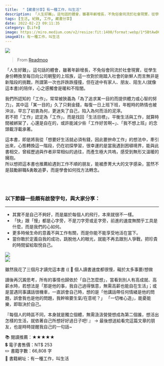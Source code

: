 ```yaml
---
title:  "【藏書分享】有一種工作，叫生活"
description: 「人生好難」，這句話的體會，雖著年齡增長，不免俗會同流於社會現實，從學生身份轉換至每日向公司朝聖的上班族，這一坎對於剛踏入社會的新鮮人而言無非是新階段的挑戰
tags: [生活, 紀錄, 工作, 藏書分享]
date: 2022-02-23 09:11:35
category: [Life]
image: https://miro.medium.com/v2/resize:fit:1400/format:webp/1*5BtAwDGy_7MaSXPrXV9uqw.png
imageAlt: 有一種工作，叫生活
---
```


<img class="post-img" src="https://miro.medium.com/v2/resize:fit:818/format:webp/1*9Kujm8PZypC_l5NwFA3LcA.jpeg" />

> From [Readmoo](http://moo.im/a/2hioqF)

「人生好難」，這句話的體會，雖著年齡增長，不免俗會同流於社會現實，從學生身份轉換至每日向公司朝聖的上班族，這一坎對於剛踏入社會的新鮮人而言無非是新階段的挑戰，所謂第一次也許跌跌撞撞，但在途中有家人、朋友、陌生人(就像這本書)的陪伴，心之感觸會是暖和不陰闇。

我們所認知的「工作」，常常被狹義為「為了追求某一目的而提供體力或心智的努力」，其中這「某一目的」久了只剩金錢，每復一日上班下班，年輕時的熱情也被沖淡，早忘了初衷為何，更迷失了自己，陷入為何而活的泥濘。<br/>
若不把「工作」認定為「工作」，而是找回「生活目標」，平衡生活與工作，就算時間被綁架了，心還是自在的，或許能減少些「工作好苦啊~」、「我不想上班」的念頭載浮載承著。

這本書，即是將我從「想要好生活就必須有錢，因此要拚命工作」的想法中，牽引出來，心態轉換這一階段，仍在初探學習，很幸運的是當我遇到困頓境界，能與此書相交，曾經歷過與作者非常相似的過往，而產生極大共嗚，感受到無形又溫暖的擁抱。<br/>
所以想把這本書也推薦給遇到工作不順的朋友，能被彥菁大大的文字感染，當然不是鼓勵辭職&勇敢追夢，而是學會如何找方法轉念。

<br/>
<br/>

### 以下節錄一些頗有啟發字句，與大家分享：
---
- 其實不是自己不夠好，而是屬於每個人的飛行，本來就很不一樣。
- 「快」跟「慢」都是心字旁，不是刀字旁或辵字旁，前進的速度無關乎工具是什麼，而是我們的心如何。
- 更多時候生命的意義不與工作有關，而是你能不能享受地活在當下。
- 當你敢於定義自我的成功，跳脫他人的眼光，就能不再去跟別人爭戰，把珍貴的時間留給取悅自己。

<img class="post-img" src="https://miro.medium.com/v2/resize:fit:1400/format:webp/1*5BtAwDGy_7MaSXPrXV9uqw.png" /><br/>
<img class="post-img" src="https://miro.medium.com/v2/resize:fit:1400/format:webp/1*AVbzRj9QefyQBuVRNB9RBQ.png" />

雖然我花了三個月才讀完這本書 (( 🤣 個人讀書速度都很慢，礙於太多事要/想做

讀後再沉澱思考，所有的事情也歸依於「自己怎麼想」，當看到別人有高成就、高薪水時，若想法是「那是他的事，我自己過得愜意，無需高薪也能自在生活」；或是當遇同事講話很機車，一直誤會自己時，想的是「他講話帶任何情緒是他的問題，誤會我也是他的問題，我幹嘛要生氣/在意呢？」
「一切唯心造」，能憂能樂，即取決於自己。

『每個人的時區不同，本身就是獨立個體，無需汲汲營營想成為第二個誰，想活出怎樣的生活，就依著自己所想好好過日子吧! 』 → 最後想送給看完這篇文章的朋友，也是時時提醒我自己的一句話~

📚 閱讀推薦：★★★★★<br/>
💲 電子書售價：NT$ 253<br/>
✏️ 書籍字數：66,808 字<br/>
🔗 書籍網址：有一種工作，叫生活<br/>
